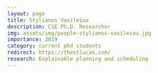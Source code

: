 ```yaml
---
layout: page
title: Stylianos Vasileiou
description: CSE Ph.D. Researcher
img: assets/img/people-stylianos-vasileiou.jpg
importance: 2019
category: current phd students
redirect: https://thestlucas.com/
research: Explainable planning and scheduling
---
```

